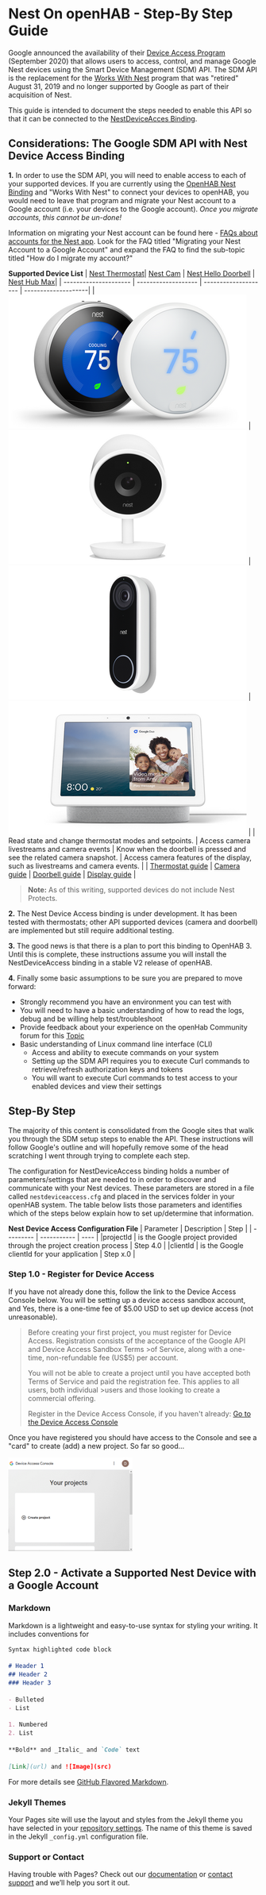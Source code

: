 # Nest On openHAB - Step-By Step Guide

Google announced the availability of their [Device Access Program](https://developers.google.com/nest/device-access) (September 2020) that allows users to access, control, and manage Google Nest devices using the Smart Device Management (SDM) API. The SDM API is the replacement for the [Works With Nest](https://blog.google/products/google-nest/updates-works-with-nest/) program that was "retired" August 31, 2019 and no longer supported by Google as part of their acquisition of Nest.   

This guide is intended to document the steps needed to enable this API so that it can be connected to the [NestDeviceAcces Binding](https://github.com/bhigg-code/openhab-addons/tree/dev/bundles/org.openhab.binding.nestdeviceaccess).

##  Considerations: The Google SDM API with Nest Device Access Binding

**1.** In order to use the SDM API, you will need to enable access to each of your supported devices.  If you are currently using the [OpenHAB Nest Binding](https://www.openhab.org/addons/bindings/nest/) and "Works With Nest" to connect your devices to openHAB, you would need to leave that program and migrate your Nest account to a Google account (i.e. your devices to the Google account). _Once you migrate accounts, this cannot be un-done!_

Information on migrating your Nest account can be found here - [FAQs about accounts for the Nest app](https://support.google.com/googlenest/answer/9297676?co=GENIE.Platform%3DiOS&hl=en&oco=0#accountmigration&accountmigration1&#accountmigration2&#accountmigration3&zippy=%2Chow-do-i-migrate-my-account).  Look for the FAQ titled "Migrating your Nest Account to a Google Account" and expand the FAQ to find the sub-topic titled "How do I migrate my account?"
 
**Supported Device List**
| [Nest Thermostat](https://developers.google.com/nest/device-access/api/thermostat)| [Nest Cam](https://developers.google.com/nest/device-access/api/camera) | [Nest Hello Doorbell](https://developers.google.com/nest/device-access/api/doorbell) | [Nest Hub Max](https://developers.google.com/nest/device-access/api/display)|
| --------------------- | ------------------- | -------------------- | --------------------|
| ![Thermostat](/doc/device-thermostat_480.png) | ![Camera](/doc/device-camera_480.png) | ![Hello](/doc/device-hello_480.png) | ![Hub](/doc/device-hub-max_480.png) |
| Read state and change thermostat modes and setpoints. | Access camera livestreams and camera events | Know when the doorbell is pressed and see the related camera snapshot. | Access camera features of the display, such as livestreams and camera events. |
| [Thermostat guide](https://developers.google.com/nest/device-access/api/thermostat) | [Camera guide](https://developers.google.com/nest/device-access/api/camera) | [Doorbell guide](https://developers.google.com/nest/device-access/api/doorbell) | [Display guide](https://developers.google.com/nest/device-access/api/display) |
 
> **Note:** As of this writing, supported devices do not include Nest Protects. 

**2.** The Nest Device Access binding is under development.  It has been tested with thermostats; other API supported devices (camera and doorbell) are implemented but still require additional testing.  

**3.** The good news is that there is a plan to port this binding to OpenHAB 3. Until this is complete, these instructions assume you will install the NestDeviceAccess binding in a stable V2 release of openHAB.

**4.** Finally some basic assumptions to be sure you are prepared to move forward:
- Strongly recommend you have an environment you can test with
- You will need to have a basic understanding of how to read the logs, debug and be willing help test/troubleshoot
- Provide feedback about your experience on the openHab Community forum for this [Topic](https://community.openhab.org/t/google-nest-device-access-console-now-available/105404)
- Basic understanding of Linux command line interface (CLI)
  - Access and ability to execute commands on your system 
  - Setting up the SDM API requires you to execute Curl commands to retrieve/refresh authorization keys and tokens
  - You will want to execute Curl commands to test access to your enabled devices and view their settings

## Step-By Step

The majority of this content is consolidated from the Google sites that walk you through the SDM setup steps to enable the API. These instructions will follow Google's outline and will hopefully remove some of the head scratching I went through trying to complete each step.

The configuration for NestDeviceAccess binding holds a number of parameters/settings that are needed to in order to discover and communicate with your Nest devices.  These parameters are stored in a file called `nestdeviceaccess.cfg` and placed in the services folder in your openHAB system.  The table below lists those parameters and identifies which of the steps below explain how to set up/determine that information.

**Nest Device Access Configuration File**
| Parameter | Description | Step |
| --------- | ----------- | ---- |
|projectId  | is the Google project provided through the project creation process | Step 4.0 |
|clientId | is the Google clientId for your application | Step x.0 | 

### Step 1.0 - Register for Device Access
If you have not already done this, follow the link to the Device Access Console below.  You will be setting up a device access sandbox account, and Yes, there is a one-time fee of $5.00 USD to set up device access (not unreasonable).  

> Before creating your first project, you must register for Device Access. Registration consists of the acceptance of the Google API and Device Access Sandbox Terms >of Service, along with a one-time, non-refundable fee (US$5) per account.
>
>You will not be able to create a project until you have accepted both Terms of Service and paid the registration fee. This applies to all users, both individual >users and those looking to create a commercial offering.
>
>Register in the Device Access Console, if you haven't already: [Go to the Device Access Console](https://console.nest.google.com/device-access)

Once you have registered you should have access to the Console and see a "card" to create (add) a new project.  So far so good...

![Device Access Console](/doc/Device-Access-Console-1_250.png)

## Step 2.0 - Activate a Supported Nest Device with a Google Account

### Markdown

Markdown is a lightweight and easy-to-use syntax for styling your writing. It includes conventions for

```markdown
Syntax highlighted code block

# Header 1
## Header 2
### Header 3

- Bulleted
- List

1. Numbered
2. List

**Bold** and _Italic_ and `Code` text

[Link](url) and ![Image](src)
```

For more details see [GitHub Flavored Markdown](https://guides.github.com/features/mastering-markdown/).

### Jekyll Themes

Your Pages site will use the layout and styles from the Jekyll theme you have selected in your [repository settings](https://github.com/dschoepel/NestOnOpenhab/settings). The name of this theme is saved in the Jekyll `_config.yml` configuration file.

### Support or Contact

Having trouble with Pages? Check out our [documentation](https://docs.github.com/categories/github-pages-basics/) or [contact support](https://github.com/contact) and we’ll help you sort it out.
